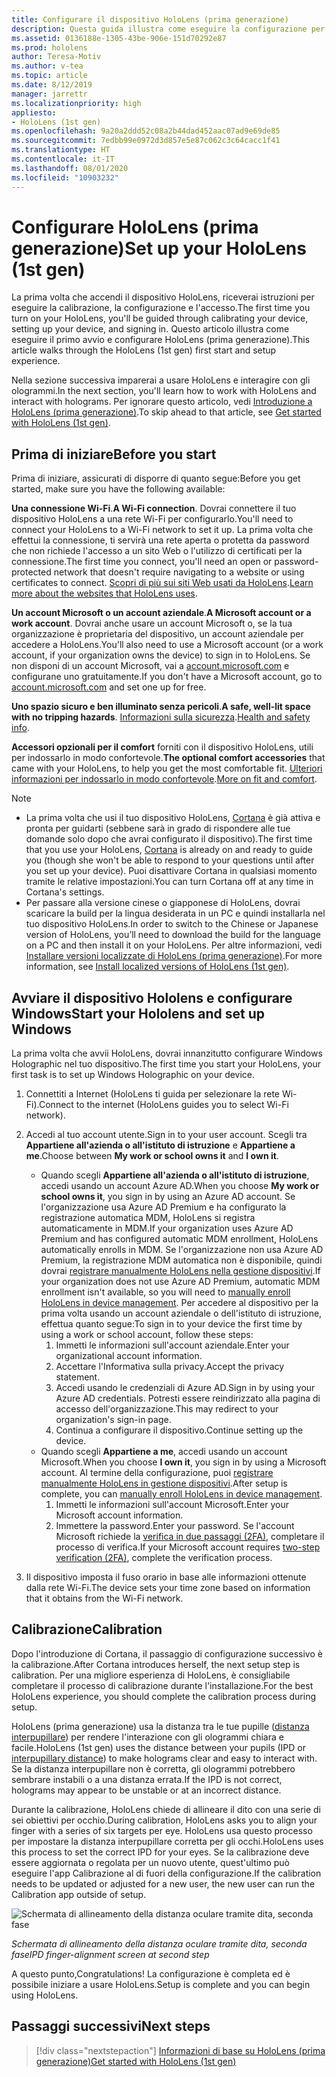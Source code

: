 ```yaml
---
title: Configurare il dispositivo HoloLens (prima generazione)
description: Questa guida illustra come eseguire la configurazione per la prima volta.  Ti servirà una rete Wi-Fi e un account Microsoft o Azure Active Directory (Azure AD).
ms.assetid: 0136188e-1305-43be-906e-151d70292e87
ms.prod: hololens
author: Teresa-Motiv
ms.author: v-tea
ms.topic: article
ms.date: 8/12/2019
manager: jarrettr
ms.localizationpriority: high
appliesto:
- HoloLens (1st gen)
ms.openlocfilehash: 9a20a2ddd52c08a2b44dad452aac07ad9e69de85
ms.sourcegitcommit: 7edbb99e0972d3d857e5e87c062c3c64cacc1f41
ms.translationtype: HT
ms.contentlocale: it-IT
ms.lasthandoff: 08/01/2020
ms.locfileid: "10903232"
---
```

# <span data-ttu-id="950bd-104">Configurare HoloLens (prima generazione)</span><span class="sxs-lookup"><span data-stu-id="950bd-104">Set up your HoloLens (1st gen)</span></span>

<span data-ttu-id="950bd-105">La prima volta che accendi il dispositivo HoloLens, riceverai istruzioni per eseguire la calibrazione, la configurazione e l'accesso.</span><span class="sxs-lookup"><span data-stu-id="950bd-105">The first time you turn on your HoloLens, you'll be guided through calibrating your device, setting up your device, and signing in.</span></span>  <span data-ttu-id="950bd-106">Questo articolo illustra come eseguire il primo avvio e configurare HoloLens (prima generazione).</span><span class="sxs-lookup"><span data-stu-id="950bd-106">This article walks through the HoloLens (1st gen) first start and setup experience.</span></span>

<span data-ttu-id="950bd-107">Nella sezione successiva imparerai a usare HoloLens e interagire con gli ologrammi.</span><span class="sxs-lookup"><span data-stu-id="950bd-107">In the next section, you'll learn how to work with HoloLens and interact with holograms.</span></span> <span data-ttu-id="950bd-108">Per ignorare questo articolo, vedi [Introduzione a HoloLens (prima generazione)](hololens1-basic-usage.md).</span><span class="sxs-lookup"><span data-stu-id="950bd-108">To skip ahead to that article, see [Get started with HoloLens (1st gen)](hololens1-basic-usage.md).</span></span>

## <span data-ttu-id="950bd-109">Prima di iniziare</span><span class="sxs-lookup"><span data-stu-id="950bd-109">Before you start</span></span>

<span data-ttu-id="950bd-110">Prima di iniziare, assicurati di disporre di quanto segue:</span><span class="sxs-lookup"><span data-stu-id="950bd-110">Before you get started, make sure you have the following available:</span></span>

<span data-ttu-id="950bd-111">**Una connessione Wi-Fi**.</span><span class="sxs-lookup"><span data-stu-id="950bd-111">**A Wi-Fi connection**.</span></span> <span data-ttu-id="950bd-112">Dovrai connettere il tuo dispositivo HoloLens a una rete Wi-Fi per configurarlo.</span><span class="sxs-lookup"><span data-stu-id="950bd-112">You'll need to connect your HoloLens to a Wi-Fi network to set it up.</span></span> <span data-ttu-id="950bd-113">La prima volta che effettui la connessione, ti servirà una rete aperta o protetta da password che non richiede l'accesso a un sito Web o l'utilizzo di certificati per la connessione.</span><span class="sxs-lookup"><span data-stu-id="950bd-113">The first time you connect, you'll need an open or password-protected network that doesn't require navigating to a website or using certificates to connect.</span></span> <span data-ttu-id="950bd-114">[Scopri di più sui siti Web usati da HoloLens](hololens-offline.md).</span><span class="sxs-lookup"><span data-stu-id="950bd-114">[Learn more about the websites that HoloLens uses](hololens-offline.md).</span></span>

<span data-ttu-id="950bd-115">**Un account Microsoft o un account aziendale**.</span><span class="sxs-lookup"><span data-stu-id="950bd-115">**A Microsoft account or a work account**.</span></span> <span data-ttu-id="950bd-116">Dovrai anche usare un account Microsoft o, se la tua organizzazione è proprietaria del dispositivo, un account aziendale per accedere a HoloLens.</span><span class="sxs-lookup"><span data-stu-id="950bd-116">You'll also need to use a Microsoft account (or a work account, if your organization owns the device) to sign in to HoloLens.</span></span> <span data-ttu-id="950bd-117">Se non disponi di un account Microsoft, vai a [account.microsoft.com](https://account.microsoft.com) e configurane uno gratuitamente.</span><span class="sxs-lookup"><span data-stu-id="950bd-117">If you don't have a Microsoft account, go to [account.microsoft.com](https://account.microsoft.com) and set one up for free.</span></span>

<span data-ttu-id="950bd-118">**Uno spazio sicuro e ben illuminato senza pericoli**.</span><span class="sxs-lookup"><span data-stu-id="950bd-118">**A safe, well-lit space with no tripping hazards**.</span></span> <span data-ttu-id="950bd-119">[Informazioni sulla sicurezza](https://go.microsoft.com/fwlink/p/?LinkId=746661).</span><span class="sxs-lookup"><span data-stu-id="950bd-119">[Health and safety info](https://go.microsoft.com/fwlink/p/?LinkId=746661).</span></span>

<span data-ttu-id="950bd-120">**Accessori opzionali per il comfort** forniti con il dispositivo HoloLens, utili per indossarlo in modo confortevole.</span><span class="sxs-lookup"><span data-stu-id="950bd-120">**The optional comfort accessories** that came with your HoloLens, to help you get the most comfortable fit.</span></span> <span data-ttu-id="950bd-121">[Ulteriori informazioni per indossarlo in modo confortevole](https://support.microsoft.com/help/12632/hololens-fit-your-hololens).</span><span class="sxs-lookup"><span data-stu-id="950bd-121">[More on fit and comfort](https://support.microsoft.com/help/12632/hololens-fit-your-hololens).</span></span>

> [!NOTE]
>  
> - <span data-ttu-id="950bd-122">La prima volta che usi il tuo dispositivo HoloLens, [Cortana](hololens-cortana.md) è già attiva e pronta per guidarti (sebbene sarà in grado di rispondere alle tue domande solo dopo che avrai configurato il dispositivo).</span><span class="sxs-lookup"><span data-stu-id="950bd-122">The first time that you use your HoloLens, [Cortana](hololens-cortana.md) is already on and ready to guide you (though she won't be able to respond to your questions until after you set up your device).</span></span> <span data-ttu-id="950bd-123">Puoi disattivare Cortana in qualsiasi momento tramite le relative impostazioni.</span><span class="sxs-lookup"><span data-stu-id="950bd-123">You can turn Cortana off at any time in Cortana's settings.</span></span>
> - <span data-ttu-id="950bd-124">Per passare alla versione cinese o giapponese di HoloLens, dovrai scaricare la build per la lingua desiderata in un PC e quindi installarla nel tuo dispositivo HoloLens.</span><span class="sxs-lookup"><span data-stu-id="950bd-124">In order to switch to the Chinese or Japanese version of HoloLens, you’ll need to download the build for the language on a PC and then install it on your HoloLens.</span></span> <span data-ttu-id="950bd-125">Per altre informazioni, vedi [Installare versioni localizzate di HoloLens (prima generazione)](hololens1-install-localized.md).</span><span class="sxs-lookup"><span data-stu-id="950bd-125">For more information, see [Install localized versions of HoloLens (1st gen)](hololens1-install-localized.md).</span></span>

## <span data-ttu-id="950bd-126">Avviare il dispositivo Hololens e configurare Windows</span><span class="sxs-lookup"><span data-stu-id="950bd-126">Start your Hololens and set up Windows</span></span>

<span data-ttu-id="950bd-127">La prima volta che avvii HoloLens, dovrai innanzitutto configurare Windows Holographic nel tuo dispositivo.</span><span class="sxs-lookup"><span data-stu-id="950bd-127">The first time you start your HoloLens, your first task is to set up Windows Holographic on your device.</span></span>

1. <span data-ttu-id="950bd-128">Connettiti a Internet (HoloLens ti guida per selezionare la rete Wi-Fi).</span><span class="sxs-lookup"><span data-stu-id="950bd-128">Connect to the internet (HoloLens guides you to select Wi-Fi network).</span></span>

1. <span data-ttu-id="950bd-129">Accedi al tuo account utente.</span><span class="sxs-lookup"><span data-stu-id="950bd-129">Sign in to your user account.</span></span> <span data-ttu-id="950bd-130">Scegli tra **Appartiene all'azienda o all'istituto di istruzione** e **Appartiene a me**.</span><span class="sxs-lookup"><span data-stu-id="950bd-130">Choose between **My work or school owns it** and **I own it**.</span></span>
    - <span data-ttu-id="950bd-131">Quando scegli **Appartiene all'azienda o all'istituto di istruzione**, accedi usando un account Azure AD.</span><span class="sxs-lookup"><span data-stu-id="950bd-131">When you choose **My work or school owns it**, you sign in by using an Azure AD account.</span></span> <span data-ttu-id="950bd-132">Se l'organizzazione usa Azure AD Premium e ha configurato la registrazione automatica MDM, HoloLens si registra automaticamente in MDM.</span><span class="sxs-lookup"><span data-stu-id="950bd-132">If your organization uses Azure AD Premium and has configured automatic MDM enrollment, HoloLens automatically enrolls in MDM.</span></span> <span data-ttu-id="950bd-133">Se l'organizzazione non usa Azure AD Premium, la registrazione MDM automatica non è disponibile, quindi dovrai [registrare manualmente HoloLens nella gestione dispositivi](hololens-enroll-mdm.md#different-ways-to-enroll).</span><span class="sxs-lookup"><span data-stu-id="950bd-133">If your organization does not use Azure AD Premium, automatic MDM enrollment isn't available, so you will need to [manually enroll HoloLens in device management](hololens-enroll-mdm.md#different-ways-to-enroll).</span></span> <span data-ttu-id="950bd-134">Per accedere al dispositivo per la prima volta usando un account aziendale o dell'istituto di istruzione, effettua quanto segue:</span><span class="sxs-lookup"><span data-stu-id="950bd-134">To sign in to your device the first time by using a work or school account, follow these steps:</span></span>
        1. <span data-ttu-id="950bd-135">Immetti le informazioni sull'account aziendale.</span><span class="sxs-lookup"><span data-stu-id="950bd-135">Enter your organizational account information.</span></span>
        1. <span data-ttu-id="950bd-136">Accettare l'Informativa sulla privacy.</span><span class="sxs-lookup"><span data-stu-id="950bd-136">Accept the privacy statement.</span></span>
        1. <span data-ttu-id="950bd-137">Accedi usando le credenziali di Azure AD.</span><span class="sxs-lookup"><span data-stu-id="950bd-137">Sign in by using your Azure AD credentials.</span></span> <span data-ttu-id="950bd-138">Potresti essere reindirizzato alla pagina di accesso dell'organizzazione.</span><span class="sxs-lookup"><span data-stu-id="950bd-138">This may redirect to your organization's sign-in page.</span></span>
        1. <span data-ttu-id="950bd-139">Continua a configurare il dispositivo.</span><span class="sxs-lookup"><span data-stu-id="950bd-139">Continue setting up the device.</span></span>
    - <span data-ttu-id="950bd-140">Quando scegli **Appartiene a me**, accedi usando un account Microsoft.</span><span class="sxs-lookup"><span data-stu-id="950bd-140">When you choose **I own it**, you sign in by using a Microsoft account.</span></span> <span data-ttu-id="950bd-141">Al termine della configurazione, puoi [registrare manualmente HoloLens in gestione dispositivi](hololens-enroll-mdm.md#different-ways-to-enroll).</span><span class="sxs-lookup"><span data-stu-id="950bd-141">After setup is complete, you can [manually enroll HoloLens in device management](hololens-enroll-mdm.md#different-ways-to-enroll).</span></span>
        1. <span data-ttu-id="950bd-142">Immetti le informazioni sull'account Microsoft.</span><span class="sxs-lookup"><span data-stu-id="950bd-142">Enter your Microsoft account information.</span></span>
        1. <span data-ttu-id="950bd-143">Immettere la password.</span><span class="sxs-lookup"><span data-stu-id="950bd-143">Enter your password.</span></span> <span data-ttu-id="950bd-144">Se l'account Microsoft richiede la [verifica in due passaggi (2FA)](https://blogs.technet.microsoft.com/microsoft_blog/2013/04/17/microsoft-account-gets-more-secure/), completare il processo di verifica.</span><span class="sxs-lookup"><span data-stu-id="950bd-144">If your Microsoft account requires [two-step verification (2FA)](https://blogs.technet.microsoft.com/microsoft_blog/2013/04/17/microsoft-account-gets-more-secure/), complete the verification process.</span></span>

1. <span data-ttu-id="950bd-145">Il dispositivo imposta il fuso orario in base alle informazioni ottenute dalla rete Wi-Fi.</span><span class="sxs-lookup"><span data-stu-id="950bd-145">The device sets your time zone based on information that it obtains from the Wi-Fi network.</span></span>

## <span data-ttu-id="950bd-146">Calibrazione</span><span class="sxs-lookup"><span data-stu-id="950bd-146">Calibration</span></span>

<span data-ttu-id="950bd-147">Dopo l'introduzione di Cortana, il passaggio di configurazione successivo è la calibrazione.</span><span class="sxs-lookup"><span data-stu-id="950bd-147">After Cortana introduces herself, the next setup step is calibration.</span></span> <span data-ttu-id="950bd-148">Per una migliore esperienza di HoloLens, è consigliabile completare il processo di calibrazione durante l'installazione.</span><span class="sxs-lookup"><span data-stu-id="950bd-148">For the best HoloLens experience, you should complete the calibration process during setup.</span></span>

<span data-ttu-id="950bd-149">HoloLens (prima generazione) usa la distanza tra le tue pupille ([distanza interpupillare](https://en.wikipedia.org/wiki/Interpupillary_distance)) per rendere l'interazione con gli ologrammi chiara e facile.</span><span class="sxs-lookup"><span data-stu-id="950bd-149">HoloLens (1st gen) uses the distance between your pupils (IPD or [interpupillary distance](https://en.wikipedia.org/wiki/Interpupillary_distance)) to make holograms clear and easy to interact with.</span></span> <span data-ttu-id="950bd-150">Se la distanza interpupillare non è corretta, gli ologrammi potrebbero sembrare instabili o a una distanza errata.</span><span class="sxs-lookup"><span data-stu-id="950bd-150">If the IPD is not correct, holograms may appear to be unstable or at an incorrect distance.</span></span>

<span data-ttu-id="950bd-151">Durante la calibrazione, HoloLens chiede di allineare il dito con una serie di sei obiettivi per occhio.</span><span class="sxs-lookup"><span data-stu-id="950bd-151">During calibration, HoloLens asks you to align your finger with a series of six targets per eye.</span></span> <span data-ttu-id="950bd-152">HoloLens usa questo processo per impostare la distanza interpupillare corretta per gli occhi.</span><span class="sxs-lookup"><span data-stu-id="950bd-152">HoloLens uses this process to set the correct IPD for your eyes.</span></span> <span data-ttu-id="950bd-153">Se la calibrazione deve essere aggiornata o regolata per un nuovo utente, quest'ultimo può eseguire l'app Calibrazione al di fuori della configurazione.</span><span class="sxs-lookup"><span data-stu-id="950bd-153">If the calibration needs to be updated or adjusted for a new user, the new user can run the Calibration app  outside of setup.</span></span>

![Schermata di allineamento della distanza oculare tramite dita, seconda fase](./images/ipd-finger-alignment-300px.jpg)

*<span data-ttu-id="950bd-155">Schermata di allineamento della distanza oculare tramite dita, seconda fase</span><span class="sxs-lookup"><span data-stu-id="950bd-155">IPD finger-alignment screen at second step</span></span>*

<span data-ttu-id="950bd-156">A questo punto,</span><span class="sxs-lookup"><span data-stu-id="950bd-156">Congratulations!</span></span> <span data-ttu-id="950bd-157">La configurazione è completa ed è possibile iniziare a usare HoloLens.</span><span class="sxs-lookup"><span data-stu-id="950bd-157">Setup is complete and you can begin using HoloLens.</span></span>

## <span data-ttu-id="950bd-158">Passaggi successivi</span><span class="sxs-lookup"><span data-stu-id="950bd-158">Next steps</span></span>

> [!div class="nextstepaction"]
> [<span data-ttu-id="950bd-159">Informazioni di base su HoloLens (prima generazione)</span><span class="sxs-lookup"><span data-stu-id="950bd-159">Get started with HoloLens (1st gen)</span></span>](hololens1-basic-usage.md)

